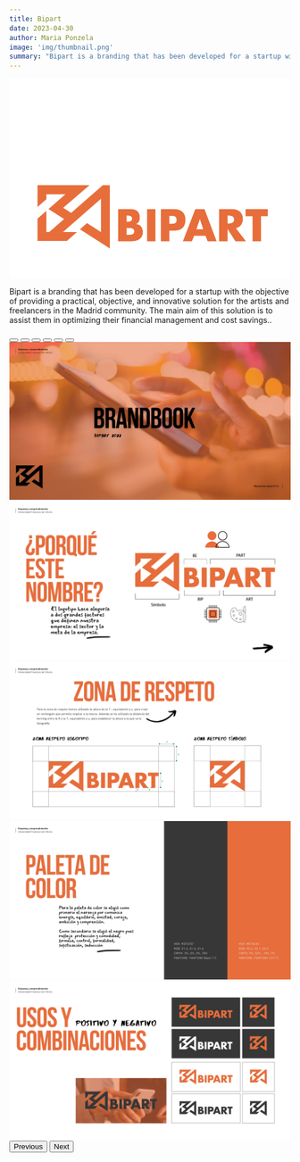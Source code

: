 ```yaml
---
title: Bipart
date: 2023-04-30
author: Maria Ponzela
image: 'img/thumbnail.png'
summary: "Bipart is a branding that has been developed for a startup with the objective of providing a practical, objective, and innovative solution for the artists and freelancers in Madrid."
---
```


![](img/thumbnail.png)

Bipart is a branding that has been developed for a startup with the objective of providing a practical, objective, and innovative solution for the artists and freelancers in the Madrid community. The main aim of this solution is to assist them in optimizing their financial management and cost savings..

<div id="carouselExampleIndicators" class="carousel slide" data-bs-ride="carousel">
  <div class="carousel-indicators">
    <button type="button" data-bs-target="#carouselExampleIndicators" data-bs-slide-to="0" class="active" aria-current="true" aria-label="Slide 1"></button>
    <button type="button" data-bs-target="#carouselExampleIndicators" data-bs-slide-to="1" aria-label="Slide 2"></button>
    <button type="button" data-bs-target="#carouselExampleIndicators" data-bs-slide-to="2" aria-label="Slide 3"></button>
    <button type="button" data-bs-target="#carouselExampleIndicators" data-bs-slide-to="3" aria-label="Slide 4"></button>
    <button type="button" data-bs-target="#carouselExampleIndicators" data-bs-slide-to="4" aria-label="Slide 5"></button>
    <button type="button" data-bs-target="#carouselExampleIndicators" data-bs-slide-to="5" aria-label="Slide 6"></button>
  </div>
  <div class="carousel-inner">
    <div class="carousel-item active">
      <img src="img/bipart_1.jpg" class="d-block w-100" alt="First slide">
    </div>
    <div class="carousel-item">
      <img src="img/bipart_2.jpg" class="d-block w-100" alt="Second slide">
    </div>
    <div class="carousel-item">
      <img src="img/bipart_3.jpg" class="d-block w-100" alt="Third slide">
    </div>
    <div class="carousel-item">
      <img src="img/bipart_4.jpg" class="d-block w-100" alt="slide 4">
    </div>
    <div class="carousel-item">
      <img src="img/bipart_5.jpg" class="d-block w-100" alt="slide 5">
    </div>
  </div>
  <button class="carousel-control-prev" type="button" data-bs-target="#carouselExampleIndicators" data-bs-slide="prev">
    <span class="carousel-control-prev-icon" aria-hidden="true"></span>
    <span class="visually-hidden">Previous</span>
  </button>
  <button class="carousel-control-next" type="button" data-bs-target="#carouselExampleIndicators" data-bs-slide="next">
    <span class="carousel-control-next-icon" aria-hidden="true"></span>
    <span class="visually-hidden">Next</span>
  </button>
</div>